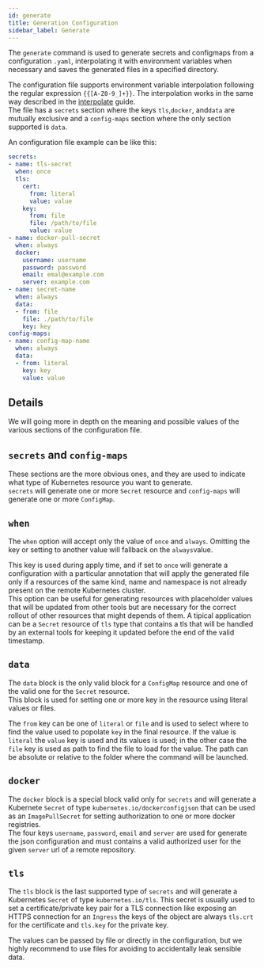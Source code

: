 ```yaml
---
id: generate
title: Generation Configuration
sidebar_label: Generate
---
```


<!--
WARNING: this file was automatically generated by Mia-Platform Doc Aggregator.
DO NOT MODIFY IT BY HAND.
Instead, modify the source file and run the aggregator to regenerate this file.
-->

The `generate` command is used to generate secrets and configmaps from a configuration `.yaml`, interpolating it
with environment variables when necessary and saves the generated files in a specified directory.

The configuration file supports environment variable interpolation following the regular expression `{{[A-Z0-9_]+}}`.
The interpolation works in the same way described in the [interpolate](/runtime_suite_tools/mlp/50_interpolate.md) guide.  
The file has a `secrets` section where the keys `tls`,`docker`, and`data` are mutually exclusive and a
`config-maps` section where the only section supported is `data`.

An configuration file example can be like this:

```yaml
secrets:
- name: tls-secret
  when: once
  tls:
    cert:
      from: literal
      value: value
    key:
      from: file
      file: /path/to/file
      value: value
- name: docker-pull-secret
  when: always
  docker:
    username: username
    password: password
    email: emal@example.com
    server: example.com
- name: secret-name
  when: always
  data:
  - from: file
    file: ./path/to/file
    key: key
config-maps:
- name: config-map-name
  when: always
  data:
  - from: literal
    key: key
    value: value
```

## Details

We will going more in depth on the meaning and possible values of the various sections of the configuration file.

## `secrets` and `config-maps`

These sections are the more obvious ones, and they are used to indicate what type of Kubernetes resource you want to
generate.  
`secrets` will generate one or more `Secret` resource and `config-maps` will generate one or more `ConfigMap`.

## `when`

The `when` option will accept only the value of `once` and `always`. Omitting the key or setting to another value
will fallback on the `always`value.

This key is used during apply time, and if set to `once` will generate a configuration with a particular annotation
that will apply the generated file only if a resources of the same kind, name and namespace is not already present
on the remote Kubernetes cluster.  
This option can be useful for generating resources with placeholder values that will be updated from other tools but
are necessary for the correct rollout of other resources that might depends of them. A tipical application
can be a `Secret` resource of `tls` type that contains a tls that will be handled by an external tools for keeping it
updated before the end of the valid timestamp.

## `data`

The `data` block is the only valid block for a `ConfigMap` resource and one of the valid one for the `Secret`
resource.  
This block is used for setting one or more key in the resource using literal values or files.

The `from` key can be one of `literal` or `file` and is used to select where to find the value used to popolate `key`
in the final resource. If the value is `literal` the `value` key is used and its values is used; in the other case the
`file` key is used as path to find the file to load for the value. The path can be absolute or relative to the folder
where the command will be launched.

## `docker`

The `docker` block is a special block valid only for `secrets` and will generate a Kubernete `Secret` of type
`kubernetes.io/dockerconfigjson` that can be used as an `ImagePullSecret` for setting authorization to one or more
docker registries.  
The four keys `username`, `password`, `email` and `server` are used for generate the json configuration and must
contains a valid authorized user for the given `server` url of a remote repository.

## `tls`

The `tls` block is the last supported type of `secrets` and will generate a Kubernetes `Secret` of type
`kubernetes.io/tls`. This secret is usually used to set a certificate/private key pair for a TLS connection like
exposing an HTTPS connection for an `Ingress` the keys of the object are always `tls.crt` for the certificate and
`tls.key` for the private key.

The values can be passed by file or directly in the configuration, but we highly recommend to use files for avoiding
to accidentally leak sensible data.
